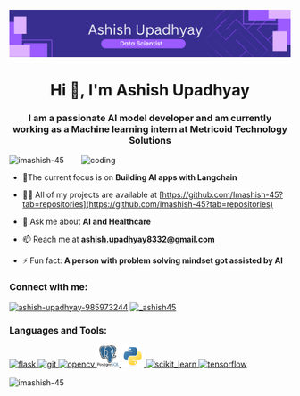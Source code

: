 ![logo](https://github.com/Imashish-45/Imashish-45/blob/main/Data%20Scientist%20(2).png)

<h1 align="center">Hi 👋, I'm Ashish Upadhyay</h1>
<h3 align="center">I am a passionate AI model developer and am currently working as a Machine learning intern at Metricoid Technology Solutions </h3>

<img align = "right" alt= "coding" width="375" src= "https://physicsgurukul.com/wp-content/uploads/2019/02/character-1.gif"> 

<p align="left"> <img src="https://komarev.com/ghpvc/?username=imashish-45&label=Profile%20views&color=0e75b6&style=flat" alt="imashish-45" /> </p>

- 🌱The current focus is on **Building AI apps with Langchain**

- 👨‍💻 All of my projects are available at [https://github.com/Imashish-45?tab=repositories](https://github.com/Imashish-45?tab=repositories)

- 💬 Ask me about **AI and Healthcare**

- 📫 Reach me at **ashish.upadhyay8332@gmail.com**

- ⚡ Fun fact: **A person with problem solving mindset got assisted by AI**

<h3 align="left">Connect with me:</h3>
<p align="left">
<a href="https://linkedin.com/in/ashish-upadhyay-985973244" target="blank"><img align="center" src="https://raw.githubusercontent.com/rahuldkjain/github-profile-readme-generator/master/src/images/icons/Social/linked-in-alt.svg" alt="ashish-upadhyay-985973244" height="30" width="40" /></a>
<a href="https://instagram.com/_ashish45" target="blank"><img align="center" src="https://raw.githubusercontent.com/rahuldkjain/github-profile-readme-generator/master/src/images/icons/Social/instagram.svg" alt="_ashish45" height="30" width="40" /></a>
</p>

<h3 align="left">Languages and Tools:</h3>
<p align="left"> <a href="https://flask.palletsprojects.com/" target="_blank" rel="noreferrer"> <img src="https://www.vectorlogo.zone/logos/pocoo_flask/pocoo_flask-icon.svg" alt="flask" width="40" height="40"/> </a> <a href="https://git-scm.com/" target="_blank" rel="noreferrer"> <img src="https://www.vectorlogo.zone/logos/git-scm/git-scm-icon.svg" alt="git" width="40" height="40"/> </a> <a href="https://opencv.org/" target="_blank" rel="noreferrer"> <img src="https://www.vectorlogo.zone/logos/opencv/opencv-icon.svg" alt="opencv" width="40" height="40"/> </a> <a href="https://www.postgresql.org" target="_blank" rel="noreferrer"> <img src="https://raw.githubusercontent.com/devicons/devicon/master/icons/postgresql/postgresql-original-wordmark.svg" alt="postgresql" width="40" height="40"/> </a> <a href="https://www.python.org" target="_blank" rel="noreferrer"> <img src="https://raw.githubusercontent.com/devicons/devicon/master/icons/python/python-original.svg" alt="python" width="40" height="40"/> </a> <a href="https://scikit-learn.org/" target="_blank" rel="noreferrer"> <img src="https://upload.wikimedia.org/wikipedia/commons/0/05/Scikit_learn_logo_small.svg" alt="scikit_learn" width="40" height="40"/> </a> <a href="https://www.tensorflow.org" target="_blank" rel="noreferrer"> <img src="https://www.vectorlogo.zone/logos/tensorflow/tensorflow-icon.svg" alt="tensorflow" width="40" height="40"/> </a> </p>

<p><img align="center" src="https://github-readme-stats.vercel.app/api/top-langs?username=imashish-45&show_icons=true&locale=en&layout=compact" alt="imashish-45" /></p>
